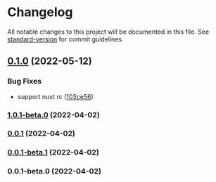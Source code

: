 # Changelog

All notable changes to this project will be documented in this file. See [standard-version](https://github.com/conventional-changelog/standard-version) for commit guidelines.

## [0.1.0](https://github.com/roshan-labs/icon-module/compare/v1.0.1-beta.0...v0.1.0) (2022-05-12)


### Bug Fixes

* support nuxt rc ([103ce56](https://github.com/roshan-labs/icon-module/commit/103ce560903f7f2f6e9f1f2cba2544e6d6341298))

### [1.0.1-beta.0](https://github.com/roshan-labs/nuxt-icon-module/compare/v0.0.1...v1.0.1-beta.0) (2022-04-02)

### [0.0.1](https://github.com/roshan-labs/nuxt-icon-module/compare/v0.0.1-beta.1...v0.0.1) (2022-04-02)

### [0.0.1-beta.1](https://github.com/roshan-labs/nuxt-icon-module/compare/v0.0.1-beta.0...v0.0.1-beta.1) (2022-04-02)

### 0.0.1-beta.0 (2022-04-02)
